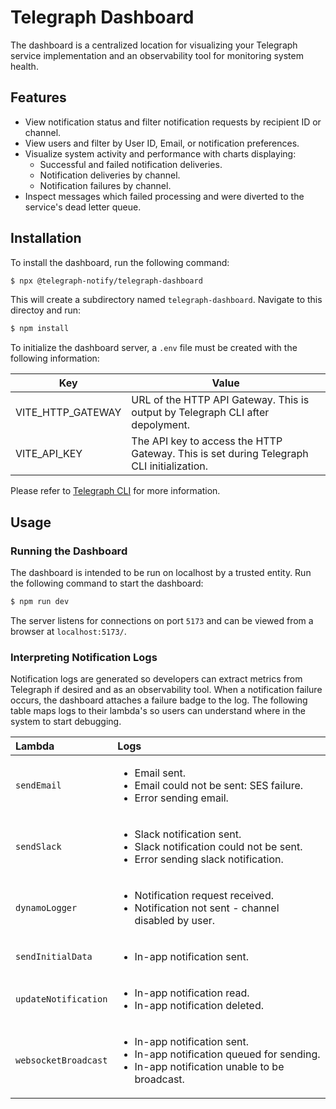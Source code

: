 # Telegraph Dashboard

The dashboard is a centralized location for visualizing your Telegraph service implementation and an observability tool for monitoring system health.

## Features

- View notification status and filter notification requests by recipient ID or channel.
- View users and filter by User ID, Email, or notification preferences.
- Visualize system activity and performance with charts displaying:
  - Successful and failed notification deliveries.
  - Notification deliveries by channel.
  - Notification failures by channel.
- Inspect messages which failed processing and were diverted to the service's dead letter queue.

## Installation

To install the dashboard, run the following command:

```bash
$ npx @telegraph-notify/telegraph-dashboard
```

This will create a subdirectory named `telegraph-dashboard`. Navigate to this directoy and run:

```bash
$ npm install
```

To initialize the dashboard server, a `.env` file must be created with the following information:

| Key               | Value                                                                                    |
| ----------------- | ---------------------------------------------------------------------------------------- |
| VITE_HTTP_GATEWAY | URL of the HTTP API Gateway. This is output by Telegraph CLI after depolyment.           |
| VITE_API_KEY      | The API key to access the HTTP Gateway. This is set during Telegraph CLI initialization. |

Please refer to [Telegraph CLI](https://github.com/telegraph-notify/telegraph-cli) for more information.

## Usage

### Running the Dashboard

The dashboard is intended to be run on localhost by a trusted entity. Run the following command to start the dashboard:

```bash
$ npm run dev
```

The server listens for connections on port `5173` and can be viewed from a browser at `localhost:5173/`.

### Interpreting Notification Logs

Notification logs are generated so developers can extract metrics from Telegraph if desired and as an observability tool.
When a notification failure occurs, the dashboard attaches a failure badge to the log.
The following table maps logs to their lambda's so users can understand where in the system to start debugging.

| Lambda               | Logs                                                                                                                                            |
| :------------------- | :---------------------------------------------------------------------------------------------------------------------------------------------- |
| `sendEmail`          | <ul><li>Email sent.</li><li>Email could not be sent: SES failure.</li><li>Error sending email.</li></ul>                                        |
| `sendSlack`          | <ul><li>Slack notification sent.</li><li>Slack notification could not be sent.</li><li>Error sending slack notification.</li></ul>              |
| `dynamoLogger`       | <ul><li>Notification request received.</li><li>Notification not sent - channel disabled by user.</li></ul>                                      |
| `sendInitialData`    | <ul><li>In-app notification sent.</li></ul>                                                                                                     |
| `updateNotification` | <ul><li>In-app notification read.</li><li>In-app notification deleted.</li></ul>                                                                |
| `websocketBroadcast` | <ul><li>In-app notification sent.</li><li>In-app notification queued for sending.</li><li>In-app notification unable to be broadcast.</li></ul> |
